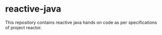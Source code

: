 # reactive-java

This repository contains reactive java hands on code as per specifications of project reactor.
